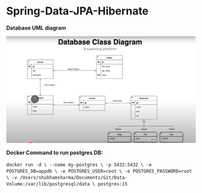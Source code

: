 # Spring-Data-JPA-Hibernate



**Database UML diagram** 

![img.png](img.png)

**Docker Command to run postgres DB:**

`docker run -d \
--name my-postgres \
-p 5432:5432 \
-e POSTGRES_DB=appdb \
-e POSTGRES_USER=root \
-e POSTGRES_PASSWORD=root \
-v /Users/shubhamsharma/Documents/Git/Data-Volume:/var/lib/postgresql/data \
postgres:15`

